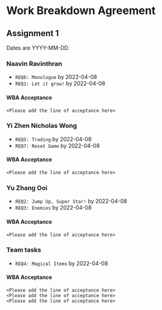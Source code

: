 # Work Breakdown Agreement

## Assignment 1

Dates are YYYY-MM-DD.

### Naavin Ravinthran

- `REQ6: Monologue` by 2022-04-08
- `REQ1: Let it grow!` by 2022-04-08

#### WBA Acceptance

`<Please add the line of acceptance here>`

### Yi Zhen Nicholas Wong

- `REQ5: Trading` by 2022-04-08
- `REQ7: Reset Game` by 2022-04-08

#### WBA Acceptance

`<Please add the line of acceptance here>`

### Yu Zhang Ooi

- `REQ2: Jump Up, Super Star!` by 2022-04-08
- `REQ3: Enemies` by 2022-04-08

#### WBA Acceptance

`<Please add the line of acceptance here>`

### Team tasks

- `REQ4: Magical Items` by 2022-04-08

#### WBA Acceptance

`<Please add the line of acceptance here>`  
`<Please add the line of acceptance here>`  
`<Please add the line of acceptance here>`

